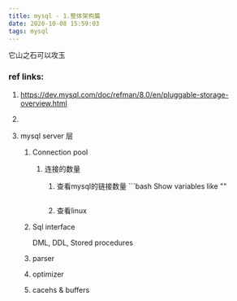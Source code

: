 ```yaml
---
title: mysql - 1.整体架构篇
date: 2020-10-08 15:59:03
tags: mysql
---
```




它山之石可以攻玉

### ref links:

1. https://dev.mysql.com/doc/refman/8.0/en/pluggable-storage-overview.html

2. 



1. mysql server 层

   

   1. Connection pool

      1. 连接的数量
   
         1. 查看mysql的链接数量
   					```bash
         Show variables like ""
            ```

         2. 查看linux

   2. Sql interface

      DML, DDL, Stored procedures

   3. parser

   4. optimizer
   
   5. cacehs & buffers

